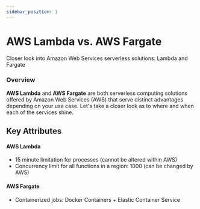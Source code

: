 ```yaml
---
sidebar_position: 1
---
```


# AWS Lambda vs. AWS Fargate

Closer look into Amazon Web Services serverless solutions: Lambda and Fargate

### Overview
**AWS Lambda** and **AWS Fargate** are both serverless computing solutions offered by Amazon Web Services (AWS) that serve distinct advantages depending on your use case. Let's take a closer look as to where and when each of the services shine.

## Key Attributes

#### AWS Lambda
* 15 minute limitation for processes (cannot be altered within AWS)
* Concurrency limit for all functions in a region: 1000 (can be changed by AWS)

#### AWS Fargate
* Containerized jobs: Docker Containers + Elastic Container Service